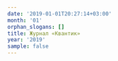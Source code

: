 ```yaml
---
date: '2019-01-01T20:27:14+03:00'
month: '01'
orphan_slogans: []
title: Журнал «Квантик»
year: '2019'
sample: false
---
```

